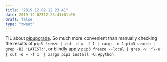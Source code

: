 ```yaml
---
title: "2019 12 02 12 23 41"
date: 2019-12-02T12:23:41+01:00
draft: false
type: "tweet"
---
```

TIL about [pipupgrade](https://github.com/achillesrasquinha/pipupgrade). So much more convenient than manually checking the results of `pip3 freeze | cut -d = -f 1 | xargs -n 1 pip3 search | grep -B2 'LATEST:'`, or blindly apply `pip3 freeze --local | grep -v '^\-e' | cut -d = -f 1  | xargs pip3 install -U`. `#python`
